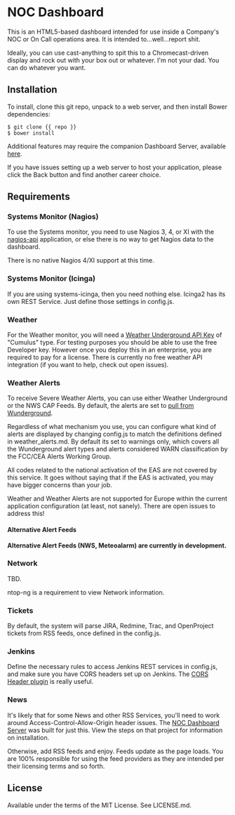 # NOC Dashboard
This is an HTML5-based dashboard intended for use inside a Company's NOC or On Call operations area. It is intended to...well...report shit.

Ideally, you can use cast-anything to spit this to a Chromecast-driven display and rock out with your box out or whatever. I'm not your dad. You can do whatever you want.

## Installation
To install, clone this git repo, unpack to a web server, and then install Bower dependencies:

```shell
$ git clone {{ repo }}
$ bower install
```

Additional features may require the companion Dashboard Server, available [here](https://bitbucket.org/internaldevck/noc_dashboard_server).

If you have issues setting up a web server to host your application, please click the Back button and find another career choice.

## Requirements

### Systems Monitor (Nagios)
To use the Systems monitor, you need to use Nagios 3, 4, or XI with the [nagios-api](https://github.com/zorkian/nagios-api) application, or else there is no way to get Nagios data to the dashboard.

There is no native Nagios 4/XI support at this time.

### Systems Monitor (Icinga)
If you are using systems-icinga, then you need nothing else. Icinga2 has its own REST Service. Just define those settings in config.js.

### Weather
For the Weather monitor, you will need a [Weather Underground API Key](https://www.wunderground.com/weather/api) of "Cumulus" type. For testing purposes you should be able to use the free Developer key. However once you deploy this in an enterprise, you are required to pay for a license. There is currently no free weather API integration (if you want to help, check out open issues).

### Weather Alerts
To receive Severe Weather Alerts, you can use either Weather Underground or the NWS CAP Feeds. By default, the alerts are set to [pull from Wunderground](https://www.wunderground.com/weather/api/d/docs?d=data/alerts).

Regardless of what mechanism you use, you can configure what kind of alerts are displayed by changing config.js to match the definitions defined in weather_alerts.md. By default its set to warnings only, which covers all the Wunderground alert types and alerts considered WARN classification by the FCC/CEA Alerts Working Group.

All codes related to the national activation of the EAS are not covered by this service. It goes without saying that if the EAS is activated, you may have bigger concerns than your job.

Weather and Weather Alerts are not supported for Europe within the current application configuration (at least, not sanely). There are open issues to address this!

#### Alternative Alert Feeds
**Alternative Alert Feeds (NWS, Meteoalarm) are currently in development.**

### Network
TBD.

ntop-ng is a requirement to view Network information.

### Tickets
By default, the system will parse JIRA, Redmine, Trac, and OpenProject tickets from RSS feeds, once defined in the config.js.

### Jenkins
Define the necessary rules to access Jenkins REST services in config.js, and make sure you have CORS headers set up on Jenkins. The [CORS Header plugin](https://wiki.jenkins-ci.org/display/JENKINS/Cors+Filter+Plugin) is really useful. 

### News
It's likely that for some News and other RSS Services, you'll need to work around Access-Control-Allow-Origin header issues. The [NOC Dashboard Server](https://bitbucket.org/internaldevck/noc_dashboard_server) was built for just this. View the steps on that project for information on installation.

Otherwise, add RSS feeds and enjoy. Feeds update as the page loads. You are 100% responsible for using the feed providers as they are intended per their licensing terms and so forth.

## License
Available under the terms of the MIT License. See LICENSE.md.